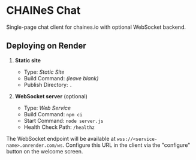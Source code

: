 # CHAINeS Chat

Single-page chat client for chaines.io with optional WebSocket backend.

## Deploying on Render

1. **Static site**
   - Type: *Static Site*
   - Build Command: *(leave blank)*
   - Publish Directory: `.`

2. **WebSocket server** (optional)
   - Type: *Web Service*
   - Build Command: `npm ci`
   - Start Command: `node server.js`
   - Health Check Path: `/healthz`

The WebSocket endpoint will be available at `wss://<service-name>.onrender.com/ws`.
Configure this URL in the client via the "configure" button on the welcome screen.
